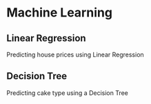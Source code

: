 
# Machine Learning
## Linear Regression
Predicting house prices using Linear Regression
## Decision Tree
Predicting cake type using a Decision Tree
